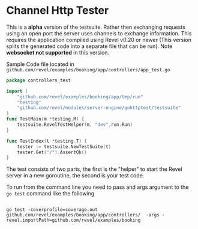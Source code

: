 # Channel Http Tester
This is a **alpha** version of the testsuite. Rather then exchanging requests using an open port
the server uses channels to exchange information. This 
requires the application compiled using Revel v0.20 or newer (This version splits the generated
code into a separate file that can be run). Note **websocket not supported** in this version.   



Sample Code file located in `github.com/revel/examples/booking/app/controllers/app_test.go` 
```go
package controllers_test

import (
	"github.com/revel/examples/booking/app/tmp/run"
	"testing"
	"github.com/revel/modules/server-engine/gohttptest/testsuite"
)
func TestMain(m *testing.M) {
	testsuite.RevelTestHelper(m, "dev",run.Run)
}

func TestIndex(t *testing.T) {
	tester := testsuite.NewTestSuite(t)
	tester.Get("/").AssertOk()
}

```

The test consists of two parts, the first is the "helper" to start the Revel server in a new 
goroutine, the second is your test code. 

To run from the command line you need to pass and args argument to 
the `go test` command like the following 
```commandline

go test -coverprofile=coverage.out github.com/revel/examples/booking/app/controllers/  -args -revel.importPath=github.com/revel/examples/booking

``` 

 
 
